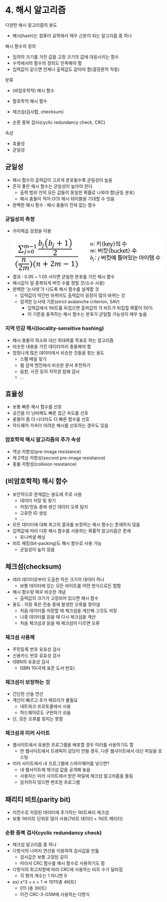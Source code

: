 # 4. 해시 알고리즘

다양한 해시 알고리즘의 용도
- 해시(hash)는 컴퓨터 공학에서 매우 근본이 되는 알고리즘 중 하나

해시 함수의 정의
- 임의의 크기를 가진 값을 고정 크기의 값에 대응시키는 함수
- 수학에서의 함수의 정의도 만족해야 함
- 입력값이 같으면 언제나 출력값도 같아야 함(결정론적 작동)

분류
- (비암호학적) 해시 함수
- 함호학적 해시 함수


- 체크섬(검사합, checksum)
- 순환 중복 검사(cyclic redundancy check, CRC)

속성
- 효율성
- 균일성

## 균일성
- 해시 함수의 출력값이 고르게 분포될수록 균일성이 높음
- 흔히 좋은 해시 함수는 균일성이 높아야 한다
    - 출력 범위 안의 모든 값들이 동일한 확률로 나와야 함(균등 분포)
    - 해시 충돌이 적어 O(1) 해시 테이블을 기대할 수 잇음
- 완벽한 해시 함수 : 해시 충돌이 전혀 없는 함수

### 균일성의 측정
- 카이제곱 검정을 이용
  ![카이제곱 검정](./img/img.png "카이제곱 검정")
- 결과 : 0.95 ~ 1.05 사이면 균일한 분포를 가진 해시 함수
- 해시값이 덜 중복되게 버킷 수를 정할 것(소수 사용)
- 완벽한 '눈사태'가 나도록 해시 함수를 설계할 것
    - 입력값이 약간만 바뀌어도 출력값이 굉장히 많이 바뀌는 것
    - 엄격한 눈사태 기준(strict avalanche criterion, SAV)
        - 입력값에서 1비트를 뒤집으면 출력값의 각 비트가 뒤집힐 확률이 50%
        - 이 기준을 충족하는 해시 함수는 분포가 균일할 가능성이 매우 높음
    
### 지역 민감 해시(locality-sensitive hashing)
- 해시 충돌의 최소화 대신 최대화를 목표로 하는 알고리즘
- 비슷한 내용을 가진 데이터끼리 충돌해야 함
- 엄청나게 많은 데이터에서 비슷한 것들을 찾는 용도
    - 스팸 메일 찾기
    - 웹 검색 엔진에서 비슷한 문서 추천하기
    - 음원, 사진 등의 저작권 침해 검사
    - ...

## 효율성
- 보통 빠른 해시 함수를 선호
- 공간을 더 낭비해도 빠른 접근 속도를 선호
- 충돌이 좀 더 나더라도 더 빠른 함수를 선호
- 하드웨어 가속이 어려운 해시를 선호하는 경우도 있음

### 암호학적 해시 알고리즘의 추가 속성
- 역상 저항성(pre-image resistance)
- 제 2역상 저항성(second pre-image resistance)
- 충돌 저항성(collision resistance)

## (비암호학적) 해시 함수
- 보안적으로 문제없는 용도에 주로 사용
    - 데이터 저장 및 찾기
    - 저장/전송 중에 생긴 데이터 오류 탐지
    - 고유한 ID 생성
    - ...
- 모든 데이터에 대해 최고의 결과를 보장하는 해시 함수는 존재하지 않음
- 입력값에 따라 다른 해시 함수를 사용하는 확률적 알고리즘은 존재
    - 유니버셜 해싱
- 비트 패킹(bit-packing)도 해시 함수로 사용 가능
    - 균일성이 높지 않음

## 체크섬(checksum)
- 여러 데이터로부터 도출한 작은 크기의 데이터 하나
    - 보통 데이터에 있는 모든 바이트를 어떤 방식으로든 합함
- 해시 함수랑 매우 비슷한 개념
    - 출력값의 크기가 고정되어 있으면 해시 함수
- 용도 : 저장 혹은 전송 중에 발생한 오류를 찾아냄
    - 처음 데이터를 저장할 때 체크섬을 계산해 그것도 저장
    - 나중 데이터를 읽을 때 다시 체크섬을 계산
    - 처음 체크섬과 읽을 때 체크섬이 다르면 오류
    
### 체크섬 사용례
- 주민등록 번호 유효성 검사
- 신용카드 번호 유효성 검사
- ISBN의 유효성 검사
    - ISBN 10(국제 표준 도서 번호)
  
### 체크섬이 보장하는 것
- 간단한 산술 연산
- 계산이 빠르고 추가 메모리가 불필요
  - 네트워크 프로토콜에서 사용
  - 하드웨어로도 구현하기 쉬움
- 단, 모든 오류를 찾지는 못함

### 체크섬과 미러 사이트
- 웹사이트에서 유용한 프로그램을 배포할 경우 미러를 사용하기도 함
  - 한 웹사이트에서 트래픽이 감당이 안될 경우, 다른 웹사이트에서 대신 파일을 호스팅
- 미러 사이트에서 내 프로그램에 스파이웨어를 넣으면?
  - 내 웹사이트에 체크섬 값을 공개해 놓음
  - 사용자는 미러 사이트에서 받은 파일에 체크섬 알고리즘을 돌림
  - 일치하지 않으면 변조된 프로그램
  
## 패리티 비트(parity bit)
- 이진수로 저장된 데이터에 추가하는 1비트짜리 체크섬
- 보통 1바이트 단위로 많이 사용(7비트 데이터 + 1비트 패리티)

### 순환 중복 검사(cyclic redundancy check)
- 체크섬 알고리즘 중 하나
- 다항식의 나머지 연산을 이용하여 검사값을 만듦
  - 검사값은 보통 고정된 길이
  - 따라서 CRC 함수를 해시 함수로 사용하기도 함
- 다항식의 최고차항에 따라 CRC에 사용하는 비트 수가 달라짐
  - 각 항의 계수는 1 아니면 0
- ex) x^3 + x + 1 => 1011(총 4비트)
  - 011 (총 3비트)
  - 이건 CRC-3-GSM에 사용하는 다항식